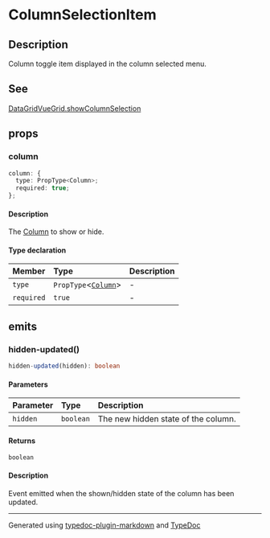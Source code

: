 # ColumnSelectionItem

## Description

Column toggle item displayed in the column selected menu.

## See

[DataGridVueGrid.showColumnSelection](../DataGridVueGrid/README.md)

## props

### column

```ts
column: {
  type: PropType<Column>;
  required: true;
};
```

#### Description

The [Column](../interfaces/Column.md) to show or hide.

#### Type declaration

| Member | Type | Description |
| :------ | :------ | :------ |
| `type` | `PropType`\<[`Column`](../interfaces/Column.md)\> | - |
| `required` | `true` | - |

## emits

### hidden-updated()

```ts
hidden-updated(hidden): boolean
```

#### Parameters

| Parameter | Type | Description |
| :------ | :------ | :------ |
| `hidden` | `boolean` | The new hidden state of the column. |

#### Returns

`boolean`

#### Description

Event emitted when the shown/hidden state of the column has been updated.

***

Generated using [typedoc-plugin-markdown](https://www.npmjs.com/package/typedoc-plugin-markdown) and [TypeDoc](https://typedoc.org/)
